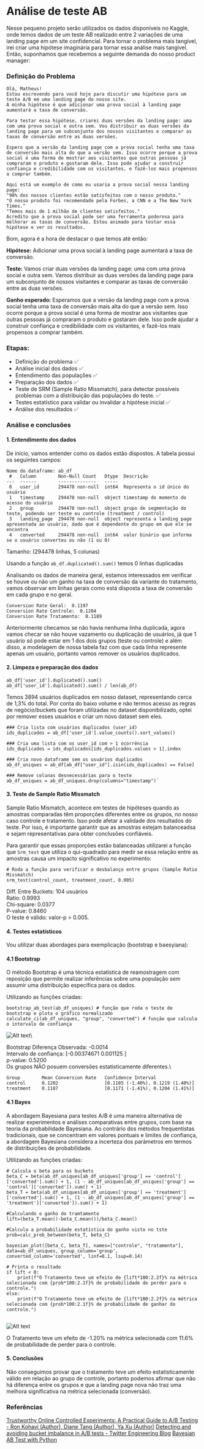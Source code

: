 # Análise de teste AB
Nesse pequeno projeto serão utilizados os dados disponíveis no Kaggle, onde temos dados de um teste AB realizado entre 2 variações de uma landing page em um site confidencial. Para tornar o problema mais tangível, irei criar uma hipótese imaginária para tornar essa análise mais tangível. Então, suponhamos que recebemos a seguinte demanda do nosso product manager:

### Definição do Problema
```
Olá, Matheus! 
Estou escrevendo para você hoje para discutir uma hipótese para um teste A/B em uma landing page do nosso site.
A minha hipótese é que adicionar uma prova social à landing page aumentará a taxa de conversão.

Para testar essa hipótese, criarei duas versões da landing page: uma com uma prova social e outra sem. Vou distribuir as duas versões da landing page para um subconjunto dos nossos visitantes e comparar as taxas de conversão entre as duas versões.

Espero que a versão da landing page com a prova social tenha uma taxa de conversão mais alta do que a versão sem. Isso ocorre porque a prova social é uma forma de mostrar aos visitantes que outras pessoas já compraram o produto e gostaram dele. Isso pode ajudar a construir confiança e credibilidade com os visitantes, e fazê-los mais propensos a comprar também.

Aqui está um exemplo de como eu usaria a prova social nessa landing page:
"98% dos nossos clientes estão satisfeitos com o nosso produto."
"O nosso produto foi recomendado pela Forbes, a CNN e a The New York Times."
"Temos mais de 1 milhão de clientes satisfeitos."
Acredito que a prova social pode ser uma ferramenta poderosa para melhorar as taxas de conversão. Estou animado para testar essa hipótese e ver os resultados.
```

Bom, agora é a hora de destacar o que temos até então:

**Hipótese:**
Adicionar uma prova social à landing page aumentará a taxa de conversão.

**Teste:**
Vamos criar duas versões da landing page: uma com uma prova social e outra sem. Vamos distribuir as duas versões da landing page para um subconjunto de nossos visitantes e comparar as taxas de conversão entre as duas versões.

**Ganho esperado:**
Esperamos que a versão da landing page com a prova social tenha uma taxa de conversão mais alta do que a versão sem. Isso ocorre porque a prova social é uma forma de mostrar aos visitantes que outras pessoas já compraram o produto e gostaram dele. Isso pode ajudar a construir confiança e credibilidade com os visitantes, e fazê-los mais propensos a comprar também.


### Etapas:
- Definição do problema ✅
- Análise inicial dos dados ✅
- Entendimento das populações ✅
- Preparação dos dados ✅
- Teste de SRM (Sample Ratio Missmatch), para detectar possíveis problemas com a distribuição das populações do teste. ✅
- Testes estatístico para validar ou invalidar a hipótese inicial ✅
- Análise dos resultados ✅

### Análise e conclusões
#### 1. Entendimento dos dados
De início, vamos entender como os dados estão dispostos.
A tabela possui os seguintes campos:
```
Nome do dataframe: ab_df
 #   Column        Non-Null Count   Dtype  Descrição
---  ------        --------------   ----- 
 0   user_id       294478 non-null  int64  Representa o id único do usuário 
 1   timestamp     294478 non-null  object timestamp do momento do acesso do usuário
 2   group         294478 non-null  object grupo de segmentação do teste, podendo ser teste ou controle (treatment / control)
 3   landing_page  294478 non-null  object representa a landing page apresentada ao usuário, dado que é dependente do grupo em que ele se encontra
 4   converted     294478 non-null  int64  valor binário que informa se o usuário converteu ou não (1 ou 0)
```
Tamanho: (294478 linhas, 5 colunas)

Usando a função `ab_df.duplicated().sum()` temos 0 linhas duplicadas

Analisando os dados de maneira geral, estamos interessados em verificar se houve ou não um ganho na taxa de conversão da variante do tratamento, vamos observar em linhas gerais como está disposta a taxa de conversão em cada grupo e no geral.

```
Conversion Rate Geral:  0.1197
Conversion Rate Controle:  0.1204
Conversion Rate Tratamento:  0.1189
```

Anteriormente checamos se não havia nenhuma linha duplicada, agora vamos checar se não houve vazamento ou duplicação de usuários, já que 1 usuário só pode estar em 1 dos dois grupos (teste ou controle) e além disso, a modelagem de nossa tabela faz com que cada linha represente apenas um usuário, portanto vamos remover os usuários duplicados.

#### 2. Limpeza e preparação dos dados

`ab_df['user_id'].duplicated().sum()`
`ab_df['user_id'].duplicated().sum() / len(ab_df)`

Temos 3894 usuários duplicados em nosso dataset, representando cerca de 1,3% do total. Por conta do baixo volume e não termos acesso as regras de negócio/buckets que foram utilizadas no dataset disponibilizado, optei por remover esses usuários e criar um novo dataset sem eles.

```
### Cria lista com usuários duplicados (user_id)
ids_duplicados = ab_df['user_id'].value_counts().sort_values()

### Cria uma lista com os user_id com > 1 ocorrência
ids_duplicados = ids_duplicados[ids_duplicados.values > 1].index 

### Cria novo dataframe sem os usuários duplicados
ab_df_uniques = ab_df[ab_df["user_id"].isin(ids_duplicados) == False]

### Remove colunas desnecessárias para o teste
ab_df_uniques = ab_df_uniques.drop(columns="timestamp")`
```

#### 3. Teste de Sample Ratio Missmatch
Sample Ratio Mismatch, acontece em testes de hipóteses quando as amostras comparadas têm proporções diferentes entre os grupos, no nosso caso controle e tratamento. Isso pode afetar a validade dos resultados do teste. Por isso, é importante garantir que as amostras estejam balanceadsa e sejam representativas para obter conclusões confiáveis.

Para garantir que essas proporções estão balanceadas utilizarei a função que `Srm_test` que utiliza o qui-quadrado para medir se essa relação entre as amostras causa um impacto significativo no experimento:

```
# Roda a função para verificar o desbalanço entre grupos (Sample Ratio Missmatch)
srm_test(control_count, treatment_count, 0.005)

```
Diff. Entre Buckets: 104 usuários\
Ratio: 0.9993\
Chi-square: 0.0377\
P-value: 0.8460\
O teste é válido: valor-p > 0.005.


#### 4. Testes estatísticos
Vou utilizar duas abordages para exemplicação (bootstrap e baesyiana):

#### 4.1 Bootstrap
O método Bootstrap é uma técnica estatística de reamostragem com reposição que permite realizar inferências sobre uma população sem assumir uma distribuição específica para os dados. 

Utilizando as funções criadas:

```
bootstrap_ab_test(ab_df_uniques) # função que roda o teste de bootstrap e plota o gráfico normalizado
calculate_ci(ab_df_uniques, "group", "converted") # função que calcula o intervalo de confiança

```


![Alt text](plots/bootstrap_plot.png)\

Bootstrap Diferença Observada: -0.0014\
Intervalo de confiança: [-0.00374671  0.001125  ]\
p-value: 0.5200\
Os grupos NÃO posuem conversões estatisticamente diferentes.\
```
Group	     Mean Conversion Rate	Confidence Interval
control	     0.1202	                [0.1185 (-1.40%), 0.1219 (1.40%)]
treatment    0.1187	                [0.1171 (-1.41%), 0.1204 (1.41%)]
```


#### 4.1 Bayes 
A abordagem Bayesiana para testes A/B é uma maneira alternativa de realizar experimentos e análises comparativas entre grupos, com base na teoria da probabilidade Bayesiana. Ao contrário dos métodos frequentistas tradicionais, que se concentram em valores pontuais e limites de confiança, a abordagem Bayesiana considera a incerteza dos parâmetros em termos de distribuições de probabilidade.

Utilizando as funções criadas:
```
# Calcula o beta para os buckets
beta_C = beta(ab_df_uniques[ab_df_uniques['group'] == 'control']['converted'].sum() + 1, (1 - ab_df_uniques[ab_df_uniques['group'] == 'control']['converted']).sum() + 1)
beta_T = beta(ab_df_uniques[ab_df_uniques['group'] == 'treatment']['converted'].sum() + 1, (1 - ab_df_uniques[ab_df_uniques['group'] == 'treatment']['converted']).sum() + 1)

#Calculando o ganho do tramtamento
lift=(beta_T.mean()-beta_C.mean())/beta_C.mean()

#Calcula a probabilidade estatística do ganho visto no tste
prob=calc_prob_between(beta_T, beta_C)

bayesian_plot([beta_C, beta_T], names=["controle", "tratamento"], data=ab_df_uniques, group_column='group', converted_column='converted', linf=0.1, lsup=0.14)

# Printa o resultado
if lift < 0:
    print(f"O Tratamento teve um efeito de {lift*100:2.2f}% na métrica selecionada com {prob*100:2.1f}% de probabilidade de perder para o controle.")
else:
    print(f"O Tratamento teve um efeito de {lift*100:2.2f}% na métrica selecionada com {prob*100:2.1f}% de probabilidade de ganhar do controle.")
                

```
![Alt text](plots/bayes.png)

O Tratamento teve um efeito de -1.20% na métrica selecionada com 11.6% de probabilidade de perder para o controle.

#### 5. Conclusões
Não conseguimos provar que o tratamento teve um efeito estatísticamente válido em relação ao grupo de controle, portanto podemos afirmar que não há diferença entre os grupos e que a landing page nova não traz uma melhora significativa na métrica selecionada (conversão).

### Referências
[Trustworthy Online Controlled Experiments: A Practical Guide to A/B Testing - Ron Kohavi (Author), Diane Tang (Author), Ya Xu (Author)](https://www.amazon.com/Trustworthy-Online-Controlled-Experiments-Practical-ebook/dp/B0845Y3DJV)
[Detecting and avoiding bucket imbalance in A/B tests - Twitter Engineering Blog](https://blog.twitter.com/engineering/en_us/a/2015/detecting-and-avoiding-bucket-imbalance-in-ab-tests)
[Bayesian AB Test with Python](https://towardsdatascience.com/bayesian-a-b-testing-with-python-the-easy-guide-d638f89e0b8a)
